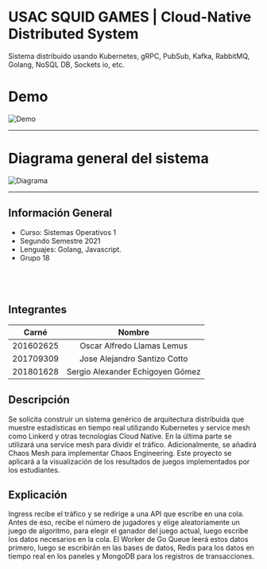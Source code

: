 # USAC SQUID GAMES | Cloud-Native Distributed System

Sistema distribuido usando Kubernetes, gRPC, PubSub, Kafka, RabbitMQ, Golang, NoSQL DB, Sockets io, etc.

# Demo

![Demo](https://i.ibb.co/7KDR3DN/sopesgif.gif)

---

# Diagrama general del sistema

![Diagrama](https://i.ibb.co/g63JWMj/SOPES1-PROYECTO2.png)

---

## Información General
- Curso: Sistemas Operativos 1
- Segundo Semestre 2021
- Lenguajes: Golang, Javascript.
- Grupo 18

&nbsp;
---
## Integrantes

|Carné | Nombre |
|:----:|:----:|
|201602625| Oscar Alfredo Llamas Lemus|
|201709309| Jose Alejandro Santizo Cotto|
|201801628| Sergio Alexander Echigoyen Gómez|


## Descripción

Se solicita construir un sistema genérico de arquitectura distribuida que muestre estadísticas en tiempo real utilizando Kubernetes y service mesh como Linkerd y otras tecnologías Cloud Native. En la última parte se utilizará una service mesh para dividir el tráfico. Adicionalmente, se añadirá Chaos Mesh para implementar Chaos Engineering. Este proyecto se aplicará a la visualización de los resultados de juegos implementados por los estudiantes.


## Explicación

Ingress recibe el tráfico y se redirige a una API que escribe en una cola. Antes de eso, recibe el número de jugadores y elige aleatoriamente un juego de
algoritmo, para elegir el ganador del juego actual, luego escribe los datos necesarios en la cola. El Worker de Go Queue leerá estos datos primero, luego
se escribirán en las bases de datos, Redis para los datos en tiempo real en los paneles y MongoDB para los registros de transacciones.


